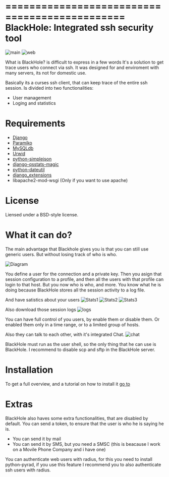 ==============================================
BlackHole: Integrated ssh security tool
==============================================
![main](http://img577.imageshack.us/img577/2091/mainwindowa.png)
![web](http://img32.imageshack.us/img32/957/indexgm.png)

What is BlackHole?
is difficult to express in a few words
It's a solution to get trace users who connect via ssh.
It was designed for and enviroment with many servers, its not for domestic use.

Basically its a curses ssh client, that can keep trace of the entire ssh session.
Is divided into two functionalities:
* User management
* Loging and statistics

Requirements
============

* [Django](https://www.djangoproject.com/)
* [Paramiko](http://www.lag.net/paramiko/)
* [MySQLdb](http://www.lag.net/paramiko/)
* [Urwid](http://excess.org/urwid/)
* [python-simplejson](https://github.com/simplejson/simplejson)
* [django-qsstats-magic](https://bitbucket.org/kmike/django-qsstats-magic)
* [python-dateutil](http://labix.org/python-dateutil)
* [django_extensions](https://github.com/django-extensions/django-extensions)
* libapache2-mod-wsgi (Only if you want to use apache)

License
=======

Liensed under a BSD-style license.

What it can do?
==============

The main advantage that Blackhole gives you is that you can still use generic users.
But without losing track of who is who.

![Diagram](http://img717.imageshack.us/img717/371/diagramv.jpg)

You define a user for the connection and a private key.
Then you asign that session configuration to a profile, and then all the users with that profile can login to that host.
But you now who is who, and more. 
You know what he is doing because BlackHole stores all the session activity to a log file.

And have satistics about your users
![Stats1](http://img849.imageshack.us/img849/4737/logincount.png)
![Stats2](http://img33.imageshack.us/img33/9905/sourceg.png)
![Stats3](http://img29.imageshack.us/img29/2551/statska.png)

Also download those session logs
![logs](http://img534.imageshack.us/img534/6042/logsx.png)

You can have full control of you users, by enable them or disable them.
Or enabled them only in a time range, or to a limited group of hosts.

Also they can talk to each other, with it's integrated Chat.
![chat](http://img59.imageshack.us/img59/5710/chatsgk.png)

BlackHole must run as the user shell, so the only thing that he can use is BlackHole.
I recommend to disable scp and sftp in the BlackHole server.

Installation
==============

To get a full overview, and a tutorial on how to install it [go to](http://aenima-x.github.com/BlackHole/)

Extras
======

BlackHole also haves some extra functionalities, that are disabled by default.
You can send a token, to ensure that the user is who he is saying he is.
* You can send it by mail
* You can send it by SMS, but you need a SMSC (this is beacause I work on a Movile Phone Company and i have one)

You can authenticate web users with radius, for this you need to install python-pyrad, if you use this feature I recommend you to also authenticate ssh users with radius.



